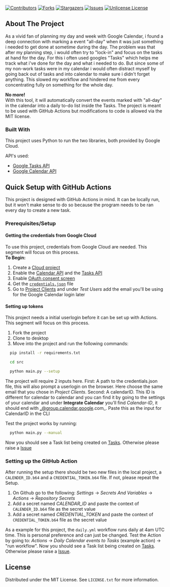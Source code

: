 [![Contributors][contributors-shield]][contributors-url]
[![Forks][forks-shield]][forks-url]
[![Stargazers][stars-shield]][stars-url]
[![Issues][issues-shield]][issues-url]
[![Unlicense License][license-shield]][license-url]

<!-- ABOUT THE PROJECT -->
## About The Project
As a vivid fan of planning my day and week with Google Calendar, i found a deep connection with marking a event "all-day" when it was just something i needed to get done at sometime during the day. The problem was that after my planning step, i would often try to "lock-in" and focus on the tasks at hand for the day. For this i often used googles "Tasks" which helps me track what i've done for the day and what i needed to do. But since some of my non-work tasks were in my calendar i would often distract myself by going back out of tasks and into calendar to make sure i didn't forget anything. This slowed my workflow and hindered me from every concentrating fully on something for the whole day. 

**No more!** \
With this tool, it will automatically convert the events marked with "all-day" in the calendar into a daily to-do list inside the Tasks. The project is meant to be used with GitHub Actions but modifications to code is allowed via the MIT license.

### Built With
This project uses Python to run the two libraries, both provided by Google Cloud.

API's used:
* [Google Tasks API](https://developers.google.com/workspace/tasks)
* [Google Calendar API](https://developers.google.com/workspace/calendar)

<!-- GETTING STARTED -->
## Quick Setup with GitHub Actions
This project is designed with GitHub Actions in mind. It can be locally run, but it won't make sense to do so because the program needs to be ran every day to create a new task.

### Prerequisites/Setup
#### Getting the credentials from Google Cloud
To use this project, credentials from Google Cloud are needed. This segment will focus on this process. \
**To Begin:**
1. Create a [Cloud project](https://developers.google.com/workspace/guides/create-project)
2. Enable the [Calendar API](https://console.cloud.google.com/flows/enableapi?apiid=calendar-json.googleapis.com) and the [Tasks API](https://console.cloud.google.com/flows/enableapi?apiid=tasks.googleapis.com)
3. Enable [OAuth consent screen](https://developers.google.com/workspace/calendar/api/quickstart/python#configure_the_oauth_consent_screen)
4. Get the [``credentials.json``](https://developers.google.com/workspace/calendar/api/quickstart/python#authorize_credentials_for_a_desktop_application) file
5. Go to [Project Clients](https://console.cloud.google.com/auth/audience) and under _Test Users_ add the email you'll be using for the Google Calendar login later

#### Setting up tokens
This project needs a initial userlogin before it can be set up with Actions. This segment will focus on this process.
1. Fork the project
2. Clone to desktop
3. Move into the project and run the following commands:
```sh
  pip install -r requirements.txt
```
```sh
  cd src
```
```sh
  python main.py --setup
```
The project will require 2 inputs here. First: A path to the credentials.json file, this will also prompt a userlogin on the browser. Here choose the same email that you chose in _Project Clients_. Second: A calendarID. This ID is different for calendar to calendar and you can find it by going to the settings of your calendar and under **Integrate Calendar** you'll find _Calendar-ID_, it should end with _@group.calendar.google.com_. Paste this as the input for CalendarID in the CLI

Test the project works by running:
```sh
  python main.py --manual
```
Now you should see a Task list being created on [Tasks](https://tasks.google.com/). Otherwise please raise a [Issue](https://github.com/Mattschoe/DayEventToTask/issues)

### Setting up the GitHub Action
After running the setup there should be two new files in the local project, a ``CALENDER_ID.b64`` and a ``CREDENTIAL_TOKEN.b64`` file. If not, please repeat the Setup.
1. On Github go to the following: _Settings_ -> _Secrets And Variables_ -> _Actions_ -> _Repository Secrets_
2. Add a secret named _CALENDAR_ID_ and paste the context of ``CALENDER_ID.b64`` file as the secret value
3. Add a secret named _CREDENTIAL_TOKEN_ and paste the context of ``CREDENTIAL_TOKEN.b64`` file as the secret value

As a example for this project, the ``daily.yml`` workflow runs daily at 4am UTC time. This is personal preference and can just be changed.
Test the Action by going to: _Actions_ -> _Daily Calendar events to Tasks_ (example action) -> "run workflow". Now you should see a Task list being created on [Tasks](https://tasks.google.com/). Otherwise please raise a [Issue](https://github.com/Mattschoe/DayEventToTask/issues).

<!-- LICENSE -->
## License
Distributed under the MIT License. See `LICENSE.txt` for more information.


<!-- MARKDOWN LINKS & IMAGES -->
[contributors-shield]: https://img.shields.io/github/contributors/Mattschoe/DayEventToTask.svg?style=for-the-badge
[contributors-url]: https://github.com/Mattschoe/DayEventToTask/graphs/contributors
[forks-shield]: https://img.shields.io/github/forks/Mattschoe/DayEventToTask.svg?style=for-the-badge
[forks-url]: https://github.com/Mattschoe/DayEventToTask/forks
[stars-shield]: https://img.shields.io/github/stars/Mattschoe/DayEventToTask.svg?style=for-the-badge
[stars-url]: https://github.com/Mattschoe/DayEventToTask/stargazers
[issues-shield]: https://img.shields.io/github/issues/Mattschoe/DayEventToTask.svg?style=for-the-badge
[issues-url]: https://github.com/Mattschoe/DayEventToTask/issues
[license-shield]: https://img.shields.io/github/license/Mattschoe/DayEventToTask.svg?style=for-the-badge
[license-url]: https://github.com/Mattschoe/DayEventToTask/blob/master/LICENSE.txt
[product-screenshot]: images/screenshot.png
